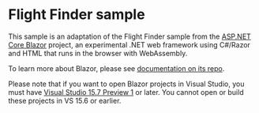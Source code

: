 # Flight Finder sample

This sample is an adaptation of the Flight Finder sample from the [ASP.NET Core Blazor](https://github.com/aspnet/Blazor) project, an experimental .NET web framework using C#/Razor and HTML that runs in the browser with WebAssembly.

To learn more about Blazor, please see [documentation on its repo](https://github.com/aspnet/Blazor).

Please note that if you want to open Blazor projects in Visual Studio, you must have [Visual Studio 15.7 Preview 1](https://www.visualstudio.com/thank-you-downloading-visual-studio/?ch=pre&sku=Enterprise&rel=15) or later. You cannot open or build these projects in VS 15.6 or earlier.



